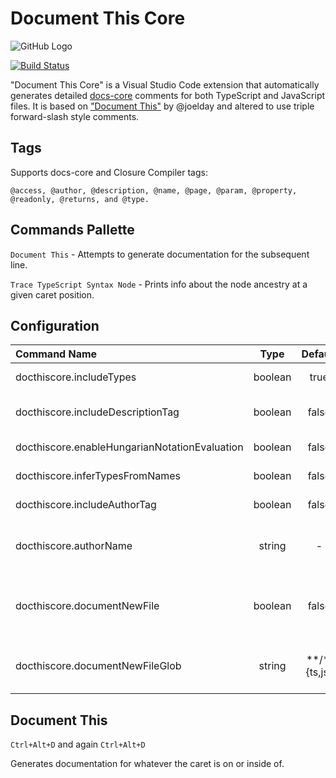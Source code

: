 # Document This Core

![GitHub Logo](/images/icon.png)

[![Build Status](https://travis-ci.org/alburdette619/vscode-docthis-core.svg?branch=master)](https://travis-ci.org/alburdette619/vscode-docthis-core)

"Document This Core" is a Visual Studio Code extension that automatically generates detailed [docs-core](https://github.com/tjbenton/docs) comments for both TypeScript and JavaScript files.  It is based on ["Document This"](https://github.com/joelday/vscode-docthis) by @joelday and altered to use triple forward-slash style comments.

## Tags

Supports docs-core and Closure Compiler tags:

```@access, @author, @description, @name, @page, @param, @property, @readonly, @returns, and @type.```

## Commands Pallette

`Document This` - Attempts to generate documentation for the subsequent line.

`Trace TypeScript Syntax Node` - Prints info about the node ancestry at a given caret position.

## Configuration

Command Name | Type | Default | Description
:--- | :---: | :---: | :---
docthiscore.includeTypes | boolean | true | When enabled, type information is added to comment tags
docthiscore.includeDescriptionTag | boolean | false | When enabled, JSDoc comments for functions and methods will include @description
docthiscore.enableHungarianNotationEvaluation | boolean | false | When enabled, hungarian notation will be used as a type hint
docthiscore.inferTypesFromNames | boolean | false |When enabled, will use names of params & methods as type hints
docthiscore.includeAuthorTag | boolean | false | When enabled, will add the @author tag
docthiscore.authorName | string | - |When docthiscore.includeAuthorTag is enabled, will add @author tag with this value
docthiscore.documentNewFile | boolean | false | When enabled, new files targeted by docthiscore.documentNewFileGlob will be created with a file level comment block
docthiscore.documentNewFileGlob | string | **/*.{ts,js} | A glob that determines which new files are documented. docthiscore.documentNewFile must be enabled

## Document This

`Ctrl+Alt+D` and again `Ctrl+Alt+D`

Generates documentation for whatever the caret is on or inside of.
